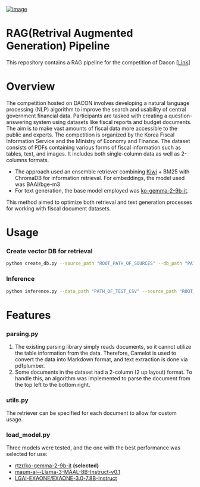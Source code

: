 [![image](https://github.com/user-attachments/assets/b66b2660-f140-45b3-a143-20d9b6e007e6)](https://dacon.io/competitions/official/236295/overview/description)

# RAG(Retrival Augmented Generation) Pipeline
This repository contains a RAG pipeline for the competition of Dacon [[Link](https://dacon.io/competitions/official/236295/overview/description)]

# Overview
The competition hosted on DACON involves developing a natural language processing (NLP) algorithm to improve the search and usability of central government financial data. Participants are tasked with creating a question-answering system using datasets like fiscal reports and budget documents. The aim is to make vast amounts of fiscal data more accessible to the public and experts. The competition is organized by the Korea Fiscal Information Service and the Ministry of Economy and Finance.
The dataset consists of PDFs containing various forms of fiscal information such as tables, text, and images. It includes both single-column data as well as 2-columns formats.

- The approach used an ensemble retriever combining [Kiwi](https://github.com/bab2min/Kiwi) + BM25 with ChromaDB for information retrieval.
For embeddings, the model used was BAAI/bge-m3
- For text generation, the base model employed was [ko-gemma-2-9b-it](https://huggingface.co/rtzr/ko-gemma-2-9b-it).

This method aimed to optimize both retrieval and text generation processes for working with fiscal document datasets.

# Usage
### Create vector DB for retrieval
```bash
python create_db.py --source_path "ROOT_PATH_OF_SOURCES" --db_path "PATH_TO_SAVE_DB"
```

### Inference
```bash
python inference.py --data_path "PATH_OF_TEST_CSV" --source_path "ROOT_PATH_OF_SOURCES" --chroma_path "PATH_TO_SAVE_DB" --submission "NAME_OF_RESULT"
```

# Features
### parsing.py
1. The existing parsing library simply reads documents, so it cannot utilize the table information from the data. Therefore, Camelot is used to convert the data into Markdown format, and text extraction is done via pdfplumber.
2. Some documents in the dataset had a 2-column (2 up layout) format. To handle this, an algorithm was implemented to parse the document from the top left to the bottom right.

### utils.py
The retriever can be specified for each document to allow for custom usage.

### load_model.py
Three models were tested, and the one with the best performance was selected for use:

- [rtzr/ko-gemma-2-9b-it](https://huggingface.co/rtzr/ko-gemma-2-9b-it) **(selected)**
- [maum-ai--Llama-3-MAAL-8B-Instruct-v0.1](https://huggingface.co/maum-ai/Llama-3-MAAL-8B-Instruct-v0.1)
- [LGAI-EXAONE/EXAONE-3.0-7.8B-Instruct](https://huggingface.co/LGAI-EXAONE/EXAONE-3.0-7.8B-Instruct)
